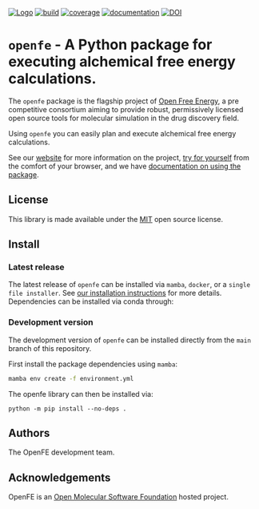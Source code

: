 [![Logo](https://img.shields.io/badge/OSMF-OpenFreeEnergy-%23002f4a)](https://openfree.energy/)
[![build](https://github.com/OpenFreeEnergy/openfe/actions/workflows/ci.yaml/badge.svg?event=schedule)](https://github.com/OpenFreeEnergy/openfe/actions/workflows/ci.yaml)
[![coverage](https://codecov.io/gh/OpenFreeEnergy/openfe/branch/main/graph/badge.svg)](https://codecov.io/gh/OpenFreeEnergy/openfe)
[![documentation](https://readthedocs.org/projects/openfe/badge/?version=stable)](https://docs.openfree.energy/en/stable/?badge=stable)
[![DOI](https://zenodo.org/badge/DOI/10.5281/zenodo.8344248.svg)](https://doi.org/10.5281/zenodo.8344248)


# `openfe` - A Python package for executing alchemical free energy calculations.

The `openfe` package is the flagship project of [Open Free Energy](https://openfree.energy),
a pre competitive consortium aiming to provide robust, permissively licensed open source tools for molecular simulation in the drug discovery field.

Using `openfe` you can easily plan and execute alchemical free energy calculations.

See our [website](https://openfree.energy/) for more information on the project,
[try for yourself](https://try.openfree.energy) from the comfort of your browser,
and we have [documentation on using the package](https://docs.openfree.energy/en/latest/index.html).

## License

This library is made available under the [MIT](https://opensource.org/licenses/MIT) open source license.

## Install

### Latest release

The latest release of `openfe` can be installed via `mamba`, `docker`, or a `single file installer`. See [our installation instructions](https://docs.openfree.energy/en/stable/installation.html) for more details.
Dependencies can be installed via conda through:

### Development version

The development version of `openfe` can be installed directly from the `main` branch of this repository.

First install the package dependencies using `mamba`:

```bash
mamba env create -f environment.yml
```

The openfe library can then be installed via:

```
python -m pip install --no-deps .
```

## Authors

The OpenFE development team.

## Acknowledgements

OpenFE is an [Open Molecular Software Foundation](https://omsf.io/) hosted project.
